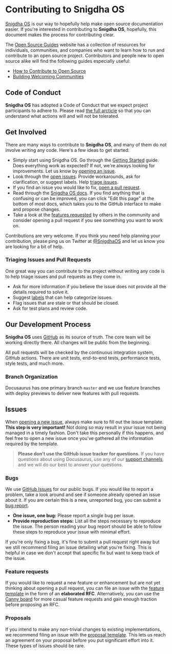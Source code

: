 # Contributing to Snigdha OS

[Snigdha OS](https://snigdhaos.org) is our way to hopefully help make open source documentation easier. If you're interested in contributing to **Snigdha OS**, hopefully, this document makes the process for contributing clear.

The [Open Source Guides](https://opensource.guide/) website has a collection of resources for individuals, communities, and companies who want to learn how to run and contribute to an open source project. Contributors and people new to open source alike will find the following guides especially useful:

- [How to Contribute to Open Source](https://opensource.guide/how-to-contribute/)
- [Building Welcoming Communities](https://opensource.guide/building-community/)

## Code of Conduct

**Snigdha OS** has adopted a Code of Conduct that we expect project participants to adhere to. Please read [the full arcticle](https://code.fb.com/codeofconduct) so that you can understand what actions will and will not be tolerated.

## Get Involved

There are many ways to contribute to **Snigdha OS**, and many of them do not involve writing any code. Here's a few ideas to get started:

- Simply start using Snigdha OS. Go through the [Getting Started](https://snigdhaos.org/get-started) guide. Does everything work as expected? If not, we're always looking for improvements. Let us know by [opening an issue](#issues).
- Look through the [open issues](https://github.com/Snigdha0S/). Provide workarounds, ask for clarification, or suggest labels. Help [triage issues](#triaging-issues-and-pull-requests).
- If you find an issue you would like to fix, [open a pull request](#pull-requests). 
- Read through the [Snigdha OS docs](https://snigdhaos.org/docs/installation). If you find anything that is confusing or can be improved, you can click "Edit this page" at the bottom of most docs, which takes you to the GitHub interface to make and propose changes.
- Take a look at the [features requested](https://github.com/Snigdha0S/snigdhaos-arctic/labels/feature) by others in the community and consider opening a pull request if you see something you want to work on.

Contributions are very welcome. If you think you need help planning your contribution, please ping us on Twitter at [@SnigdhaOS](https://twitter.com/SnigdhaOS) and let us know you are looking for a bit of help.

### Triaging Issues and Pull Requests

One great way you can contribute to the project without writing any code is to help triage issues and pull requests as they come in.

- Ask for more information if you believe the issue does not provide all the details required to solve it.
- Suggest [labels](https://github.com/Snigdha0S/snigdhaos-arctic/labels) that can help categorize issues.
- Flag issues that are stale or that should be closed.
- Ask for test plans and review code.

## Our Development Process

**Snigdha OS** uses [GitHub](https://github.com/Snigdha0S/snigdhaos-arctic) as its source of truth. The core team will be working directly there. All changes will be public from the beginning.

All pull requests will be checked by the continuous integration system, GitHub actions. There are unit tests, end-to-end tests, performance tests, style tests, and much more.

### Branch Organization

Docusaurus has one primary branch `master` and we use feature branches with deploy previews to deliver new features with pull requests.

## Issues

When [opening a new issue](https://github.com/Snigdha0S/snigdhaos-arctic/issues/new/choose), always make sure to fill out the issue template. **This step is very important!** Not doing so may result in your issue not being managed in a timely fashion. Don't take this personally if this happens, and feel free to open a new issue once you've gathered all the information required by the template.

> **Please don't use the GitHub issue tracker for questions.** 
> If you have questions about using Docusaurus, use any of our [support channels](https://forum.snigdhaos.org/t/support), and we will do our best to answer your questions.

### Bugs

We use [GitHub Issues](https://github.com/Snigdha0S/snigdhaos-arctic/issues) for our public bugs. If you would like to report a problem, take a look around and see if someone already opened an issue about it. If you are certain this is a new, unreported bug, you can submit a [bug report](#).

- **One issue, one bug:** Please report a single bug per issue.
- **Provide reproduction steps:** List all the steps necessary to reproduce the issue. The person reading your bug report should be able to follow these steps to reproduce your issue with minimal effort.

If you're only fixing a bug, it's fine to submit a pull request right away but we still recommend filing an issue detailing what you're fixing. This is helpful in case we don't accept that specific fix but want to keep track of the issue.

### Feature requests

If you would like to request a new feature or enhancement but are not yet thinking about opening a pull request, you can file an issue with the [feature template](https://github.com/facebook/docusaurus/issues/new?assignees=&labels=feature%2Cstatus%3A+needs+triage&template=feature.yml) in the form of an **elaborated RFC**. Alternatively, you can use the [Canny board](https://docusaurus.io/feature-requests) for more casual feature requests and gain enough traction before proposing an RFC.

### Proposals

If you intend to make any non-trivial changes to existing implementations, we recommend filing an issue with the [proposal template](https://github.com/facebook/docusaurus/issues/new?assignees=&labels=proposal%2Cstatus%3A+needs+triage&template=proposal.yml). This lets us reach an agreement on your proposal before you put significant effort into it. These types of issues should be rare.

